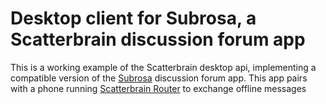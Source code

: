 # Desktop client for Subrosa, a Scatterbrain discussion forum app

This is a working example of the Scatterbrain desktop api, implementing a compatible version of the [Subrosa](https://github.com/Scatterbrain-DTN/Subrosa) discussion forum app. This app pairs with a phone running [Scatterbrain Router](https://github.com/Scatterbrain-DTN/RoutingServiceFrontend) to exchange offline messages